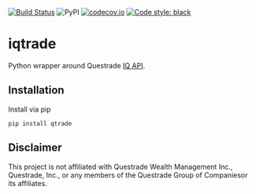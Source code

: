 [![Build Status](https://travis-ci.com/jpflouret/iqtrade.svg?branch=main)](https://travis-ci.com/jpflouret/iqtrade)
![PyPI](https://img.shields.io/pypi/v/iqtrade)
[![codecov.io](https://codecov.io/github/jpflouret/iqtrade/coverage.svg?branch=main)](https://codecov.io/github/jpflouret/iqtrade)
[![Code style: black](https://img.shields.io/badge/code%20style-black-000000.svg)](https://github.com/psf/black)
# iqtrade

Python wrapper around Questrade [IQ API](https://www.questrade.com/api/documentation/getting-started).

## Installation

Install via pip

```
pip install qtrade
```

## Disclaimer

This project is not affiliated with Questrade Wealth Management Inc., Questrade,
Inc., or any members of the Questrade Group of Companiesor its affiliates.
